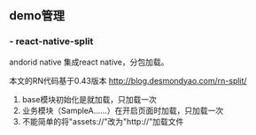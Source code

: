 ## demo管理
### - react-native-split

andorid native 集成react native，分包加载。

本文的RN代码基于0.43版本   http://blog.desmondyao.com/rn-split/

1. base模块初始化是就加载，只加载一次
2. 业务模块（SampleA……）在开启页面时加载，只加载一次
3. 不能简单的将"assets://"改为"http://"加载文件